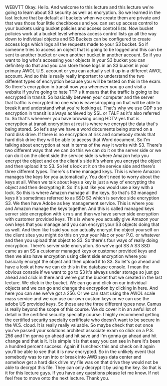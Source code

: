  
 WEBVTT 
 Okay. 
 Hello. 
 And welcome to this lecture and this lecture we're going to learn about S3 security as well as encryption. 
 So we learned in the last lecture that by default all buckets when we create them are private and that 
 was those four little checkboxes and you can set up access control to your buckets using bucket policies 
 and access control lists. 
 Now bucket policies work at a bucket level whereas access control lists go all the way down to individual 
 objects and S3 Buckets can be configured to create access logs which logs all the requests made to your 
 S3 bucket. 
 So if someone tries to access an object that is going to be logged and this can be sent to another bucket 
 or even another bucket in another account. 
 So if you want to log who's accessing your objects in your S3 bucket you can definitely do that and 
 you can store those logs in an S3 bucket in your primary AWOL U.S. account or you can actually set it 
 up in a different AWOL account. 
 And so this is really really important to understand the two different types of encryption because you 
 will be tested on this in the exam. 
 So there's encryption in transit now you whenever you go and visit a website if you're going to hate 
 TTP s it means that the traffic is going to be encrypted in transit. 
 So basically between your computer and the server that traffic is encrypted no one who is eavesdropping 
 on that will be able to break it and understand what you're looking at. 
 That's why we use GDP s so encryption in transit is always achieved by SSL or TALF as it's also referred 
 to. 
 So that's whenever you have browsing using HDTV yes that is encryption at transit encryption at rest 
 is where we encrypt the data that's being stored. 
 So let's say we have a word documents being stored on a hard disk drive. 
 If there is no encryption at risk and somebody steals that hard disk drive they will be able to access 
 that Word document. 
 So I'm talking about encryption at rest in terms of the way it works with S3. 
 There's two different ways that we can do this we can do it on the server side or we can do it on the 
 client side the service side is where Amazon help you encrypt the object and on the client's side it's 
 where you encrypt the object and then upload it to S3. 
 So let's look at it on the service side and there's three different types. 
 There's s three managed keys. 
 This is where Amazon manages the keys for you automatically. 
 You don't need to worry about the keys at all. 
 When we talk about keys a key is just a way of encrypting the object and then decrypting it. 
 So it's just like you would use a key with a lock. 
 So this is where Amazon manage all the keys. 
 So that's S3 managed keys it's sometimes referred to as SSD S3 which is service side encryption S3. 
 We then have Adobe as key management service. 
 This is where you and Amazon manage the keys together. 
 And this is called managed keys server side encryption with k m s and then we have server side encryption 
 with customer provided keys. 
 This is where you actually give Amazon your own keys that you manage and you can encrypt your S3 objects 
 doing that as well. 
 And then like I said you can actually encrypt the object yourself on the client sites you might do this 
 on your your Mac or your P.C. or whatever and then you upload that object to S3. 
 So there's four ways of really doing encryption. 
 There's server side encryption. 
 So we've got SS A S3 SSD came as an SS a customer managed keys or customer provided keys and then we 
 also have encryption using client side encryption where you basically encrypt the object and then upload 
 it to S3. 
 So let's go ahead and have a look at how we can do this in the database console. 
 I mean the obvious console if we want to go to S3 it's always under storage so just go ahead and click 
 in there and we've got the bucket that we created in the last lecture. 
 We click in the bucket. 
 We can go and click on our individual objects and we can go and change the encryption by clicking in 
 here. 
 And here you can see we've got a 256. 
 Or we can start using the AWOL scale mass service and we can use our own custom keys or we can use the 
 adobe US provided keys. 
 So those are the three different types now. 
 Camus is really beyond the scope of this course. 
 We do cover it in an awful lot of detail in the certified security specialty course. 
 I highly recommend getting the certified security specialty certificate who doesn't want to be secure 
 in the W.S. cloud. 
 It is really really valuable. 
 So maybe check that out once you've passed your solutions architect associate exam so click on a P.S. 
 256 and I'm gonna go ahead and hit save and I'm gonna go ahead and hit change and that is it. 
 It is simple it is that easy you can see in here it's been a hundred percent success. 
 Again if I uncheck this and check on it again you'll be able to see that it is now encrypted. 
 So in the unlikely event that somebody was to run into or break into AWB says data center and somehow 
 get a hard disk drive my file was on that drive they would not be able to decrypt this file. 
 They can only decrypt it by using the key. 
 So that is it for this lecture guys. 
 If you have any questions please let me know. 
 If not feel free to move onto the next lecture. 
 Thank you.